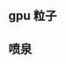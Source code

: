 ## gpu 粒子
<preview path="../demo/babylon/particle/particleGPU.vue"></preview>

## 喷泉
<preview path="../demo/babylon/particle/particleWaterSpray.vue"></preview>
